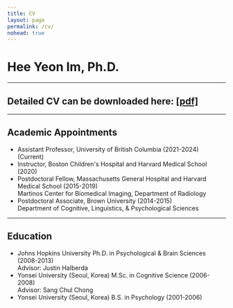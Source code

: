 ```yaml
---
title: CV
layout: page
permalink: /cv/
nohead: true
---
```


# __Hee Yeon Im, Ph.D.__

------
## __Detailed CV can be downloaded here:__ [[pdf]](/HeeYeon_Im_CV_2020_November.pdf)<br/>
------

## __Academic Appointments__<br/>
* Assistant Professor, University of British Columbia (2021-2024) (Current)<br/>
* Instructor, Boston Children's Hospital and Harvard Medical School (2020)<br/>
* Postdoctoral Fellow, Massachusetts General Hospital and Harvard Medical School (2015-2019)<br/>
  Martinos Center for Biomedical Imaging, Department of Radiology<br/>
* Postdoctoral Associate, Brown University (2014-2015)<br/>
  Department of Cognitive, Linguistics, & Psychological Sciences<br/>	
             
------
## __Education__<br/>
* Johns Hopkins University  Ph.D. in Psychological & Brain Sciences (2008-2013)<br/>
  Advisor: Justin Halberda<br/>
* Yonsei University (Seoul, Korea)  M.Sc. in Cognitive Science (2006-2008)<br/>
  Advisor: Sang Chul Chong<br/>
* Yonsei University (Seoul, Korea)  B.S. in Psychology (2001-2006)<br/>


